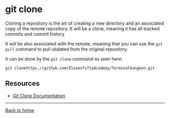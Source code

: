 # git clone

Cloning a repository is the art of creating a new directory and an associated copy of the remote repository. It will be a clone, meaning it has all tracked commits and commit history

It will be also associated with the remote, meaning that you can use the `git pull` command to pull ubdated from the original repository.

It can be done by the `git clone` command as seen here:

```
git clonehttps.//github.com/ElevenfiftyAcademy/TerminalDungeon.git
```

## Resources

- [Git Clone Documentation](https://git-scm.com/git-clone)

---

[Back to home](../README.md)